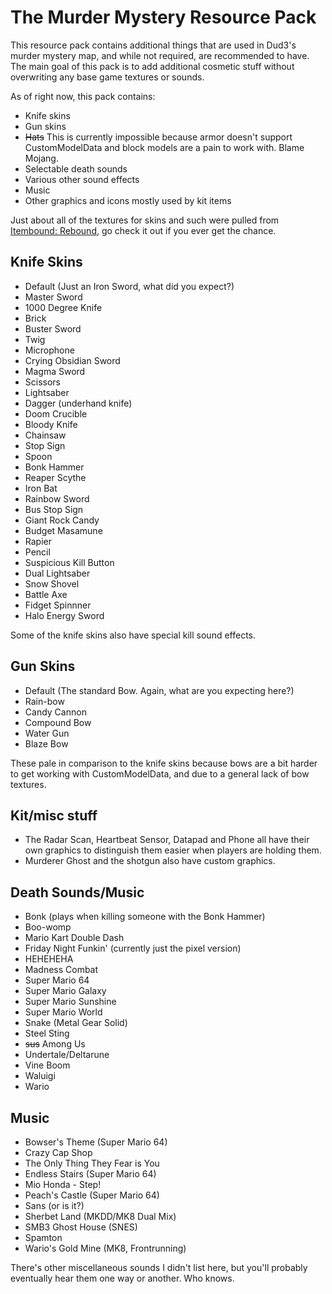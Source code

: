 # The Murder Mystery Resource Pack
This resource pack contains additional things that are used in Dud3's murder mystery map, and while not required, are recommended to have. The main goal of this pack is to add additional cosmetic stuff without overwriting any base game textures or sounds.

As of right now, this pack contains:
- Knife skins
- Gun skins
- ~~Hats~~ This is currently impossible because armor doesn't support CustomModelData and block models are a pain to work with. Blame Mojang.
- Selectable death sounds
- Various other sound effects
- Music
- Other graphics and icons mostly used by kit items

Just about all of the textures for skins and such were pulled from [Itembound: Rebound](https://www.planetminecraft.com/texture-pack/itembound-fixed/), go check it out if you ever get the chance.

## Knife Skins
- Default (Just an Iron Sword, what did you expect?)
- Master Sword
- 1000 Degree Knife
- Brick
- Buster Sword
- Twig
- Microphone
- Crying Obsidian Sword
- Magma Sword
- Scissors
- Lightsaber
- Dagger (underhand knife)
- Doom Crucible
- Bloody Knife
- Chainsaw
- Stop Sign
- Spoon
- Bonk Hammer
- Reaper Scythe
- Iron Bat
- Rainbow Sword
- Bus Stop Sign
- Giant Rock Candy
- Budget Masamune
- Rapier
- Pencil
- Suspicious Kill Button
- Dual Lightsaber
- Snow Shovel
- Battle Axe
- Fidget Spinnner
- Halo Energy Sword

Some of the knife skins also have special kill sound effects.

## Gun Skins
- Default (The standard Bow. Again, what are you expecting here?)
- Rain-bow
- Candy Cannon
- Compound Bow
- Water Gun
- Blaze Bow

These pale in comparison to the knife skins because bows are a bit harder to get working with CustomModelData, and due to a general lack of bow textures.

## Kit/misc stuff
- The Radar Scan, Heartbeat Sensor, Datapad and Phone all have their own graphics to distinguish them easier when players are holding them.
- Murderer Ghost and the shotgun also have custom graphics.

## Death Sounds/Music
- Bonk (plays when killing someone with the Bonk Hammer)
- Boo-womp
- Mario Kart Double Dash
- Friday Night Funkin' (currently just the pixel version)
- HEHEHEHA
- Madness Combat
- Super Mario 64
- Super Mario Galaxy
- Super Mario Sunshine
- Super Mario World
- Snake (Metal Gear Solid)
- Steel Sting
- ~~sus~~ Among Us
- Undertale/Deltarune
- Vine Boom
- Waluigi
- Wario

## Music
- Bowser's Theme (Super Mario 64)
- Crazy Cap Shop
- The Only Thing They Fear is You
- Endless Stairs (Super Mario 64)
- Mio Honda - Step!
- Peach's Castle (Super Mario 64)
- Sans (or is it?)
- Sherbet Land (MKDD/MK8 Dual Mix)
- SMB3 Ghost House (SNES)
- Spamton
- Wario's Gold Mine (MK8, Frontrunning)

There's other miscellaneous sounds I didn't list here, but you'll probably eventually hear them one way or another. Who knows.
